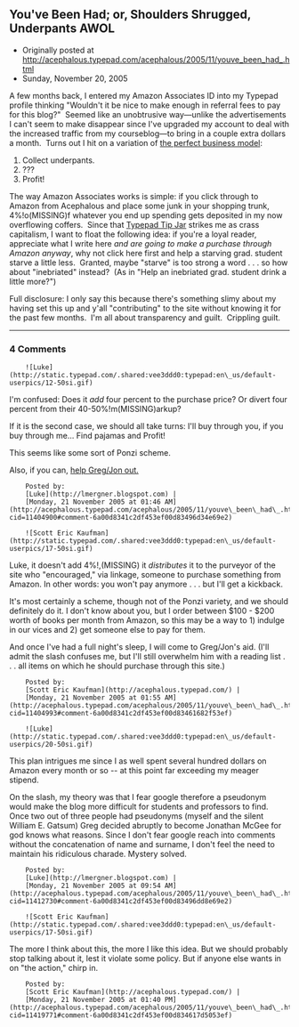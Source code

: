 ## You've Been Had; or, Shoulders Shrugged, Underpants AWOL

 * Originally posted at http://acephalous.typepad.com/acephalous/2005/11/youve_been_had_.html
 * Sunday, November 20, 2005



A few months back, I entered my Amazon Associates ID into my Typepad profile thinking "Wouldn't it be nice to make enough in referral fees to pay for this blog?"  Seemed like an unobtrusive way—unlike the advertisements I can't seem to make disappear since I've upgraded my account to deal with the increased traffic from my courseblog—to bring in a couple extra dollars a month.  Turns out I hit on a variation of [the perfect business model](http://en.wikipedia.org/wiki/Underpants\_Gnomes):

1.  Collect underpants.
2.  ???
3.  Profit!

The way Amazon Associates works is simple: if you click through to Amazon from Acephalous and place some junk in your shopping trunk, 4%!o(MISSING)f whatever you end up spending gets deposited in my now overflowing coffers.  Since that [Typepad Tip Jar](http://www.sixapart.com/typepad/news/2005/09/tips\_accepted\_h\_1.html) strikes me as crass capitalism, I want to float the following idea: if you're a loyal reader, appreciate what I write here _and are going to make a purchase through Amazon anyway_, why not click here first and help a starving grad. student starve a little less.  Granted, maybe "starve" is too strong a word . . . so how about "inebriated" instead?  (As in "Help an inebriated grad. student drink a little more?")  

Full disclosure: I only say this because there's something slimy about my having set this up and y'all "contributing" to the site without knowing it for the past few months.  I'm all about transparency and guilt.  Crippling guilt.  

		

* * *

### 4 Comments 

		

                
[]()

	

		![Luke](http://static.typepad.com/.shared:vee3ddd0:typepad:en\_us/default-userpics/12-50si.gif)
	

	

		

I'm confused: Does it _add_ four percent to the purchase price?  Or divert four percent from their 40-50%!m(MISSING)arkup?

If it is the second case, we should all take turns:  I'll buy through you, if you buy through me...  Find pajamas and Profit!

This seems like some sort of Ponzi scheme.

Also, if you can, [help Greg/Jon out.](http://lmergner.blogspot.com/2005/11/canon.html)

	

		Posted by:
		[Luke](http://lmergner.blogspot.com) |
		[Monday, 21 November 2005 at 01:46 AM](http://acephalous.typepad.com/acephalous/2005/11/youve\_been\_had\_.html?cid=11404900#comment-6a00d8341c2df453ef00d83496d34e69e2)

[]()

	

		![Scott Eric Kaufman](http://static.typepad.com/.shared:vee3ddd0:typepad:en\_us/default-userpics/17-50si.gif)
	

	

		

Luke, it doesn't add 4%!,(MISSING) it _distributes_ it to the purveyor of the site who "encouraged," via linkage, someone to purchase something from Amazon. In other words: you won't pay anymore . . . but I'll get a kickback.

It's most certainly a scheme, though not of the Ponzi variety, and we should definitely do it.  I don't know about you, but I order between $100 - $200 worth of books per month from Amazon, so this may be a way to 1) indulge in our vices and 2) get someone else to pay for them.

And once I've had a full night's sleep, I will come to Greg/Jon's aid.  (I'll admit the slash confuses me, but I'll still overwhelm him with a reading list . . . all items on which he should purchase through this site.)

	

		Posted by:
		[Scott Eric Kaufman](http://acephalous.typepad.com/) |
		[Monday, 21 November 2005 at 01:55 AM](http://acephalous.typepad.com/acephalous/2005/11/youve\_been\_had\_.html?cid=11404993#comment-6a00d8341c2df453ef00d83461682f53ef)

[]()

	

		![Luke](http://static.typepad.com/.shared:vee3ddd0:typepad:en\_us/default-userpics/20-50si.gif)
	

	

		

This plan intrigues me since I as well spent several hundred dollars on Amazon every month or so -- at this point far exceeding my meager stipend.

On the slash, my theory was that I fear google therefore a pseudonym would make the blog more difficult for students and professors to find.  Once two out of three people had pseudonyms (myself and the silent William E. Gatsum) Greg decided abruptly to become Jonathan McGee for god knows what reasons.  Since I don't fear google reach into comments without the concatenation of name and surname, I don't feel the need to maintain his ridiculous charade.  Mystery solved.

	

		Posted by:
		[Luke](http://lmergner.blogspot.com) |
		[Monday, 21 November 2005 at 09:54 AM](http://acephalous.typepad.com/acephalous/2005/11/youve\_been\_had\_.html?cid=11412730#comment-6a00d8341c2df453ef00d83496dd8e69e2)

[]()

	

		![Scott Eric Kaufman](http://static.typepad.com/.shared:vee3ddd0:typepad:en\_us/default-userpics/17-50si.gif)
	

	

		

The more I think about this, the more I like this idea.  But we should probably stop talking about it, lest it violate some policy.  But if anyone else wants in on "the action," chirp in.

	

		Posted by:
		[Scott Eric Kaufman](http://acephalous.typepad.com/) |
		[Monday, 21 November 2005 at 01:40 PM](http://acephalous.typepad.com/acephalous/2005/11/youve\_been\_had\_.html?cid=11419771#comment-6a00d8341c2df453ef00d834617d5053ef)

		

        